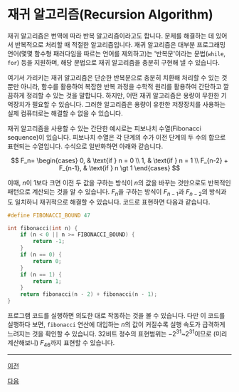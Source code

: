 # 재귀 알고리즘(Recursion Algorithm)

재귀 알고리즘은 번역에 따라 반복 알고리즘이라고도 합니다. 문제를 해결하는 데 있어서 반복적으로 처리할 때 적절한 알고리즘입니다. 재귀 알고리즘은 대부분 프로그래밍 언어(몇몇 함수형 패러다임을 따르는 언어를 제외하고)는 '반복문'이라는 문법(`while`, `for`) 등을 지원하며, 해당 문법으로 재귀 알고리즘을 충분히 구현해 낼 수 있습니다.

여기서 가리키는 재귀 알고리즘은 단순한 반복문으로 충분히 치환해 처리할 수 있는 것뿐만 아니라, 함수를 활용하여 복잡한 반복 과정을 수학적 원리를 활용하여 간단하고 깔끔하게 정리할 수 있는 것을 말합니다. 하지만, 어떤 재귀 알고리즘은 용량이 무한한 기억장치가 필요할 수 있습니다. 그러한 알고리즘은 용량이 유한한 저장장치를 사용하는 실제 컴퓨터로는 해결할 수 없을 수 있습니다.

재귀 알고리즘을 사용할 수 있는 간단한 예시로는 피보나치 수열(Fibonacci sequence)이 있습니다. 피보나치 수열은 각 단계의 수가 이전 단계의 두 수의 합으로 표현되는 수열입니다. 수식으로 일반화하면 아래와 같습니다.

$$
F_n= 
\begin{cases}
    0,                 & \text{if } n = 0 \\
    1,                 & \text{if } n = 1 \\
    F_{n-2} + F_{n-1}, & \text{if } n \gt 1
\end{cases}
$$

이때, $n$이 1보다 크면 이전 두 값을 구하는 방식이 $n$의 값을 바꾸는 것만으로도 반복적인 패턴으로 계산되는 것을 알 수 있습니다. $F_n$을 구하는 방식이 $F_{n-1}$과 $F_{n-2}$의 방식과도 일치하니 재귀적으로 해결할 수 있습니다. 코드로 표현하면 다음과 같습니다.

```c
#define FIBONACCI_BOUND 47

int fibonacci(int n) {
    if (n < 0 || n >= FIBONACCI_BOUND) {
        return -1;
    }
    if (n == 0) {
        return 0;
    }
    if (n == 1) {
        return 1;
    }
    return fibonacci(n - 2) + fibonacci(n - 1);
}
```

프로그램 코드를 실행하면 의도한 대로 작동하는 것을 볼 수 있습니다. 다만 이 코드를 실행하다 보면, `fibonacci` 연산에 대입하는 $n$의 값이 커질수록 실행 속도가 급격하게 느려지는 것을 확인할 수 있습니다. 32비트 정수의 표현범위는 $-2^{31}$~$2^{31}$이므로 (미리 계산해보니) $F_{46}$까지 표현할 수 있습니다.

----

[이전](./chapter001-introduction.md)

[다음](./chapter003-big-o-notation.md)
